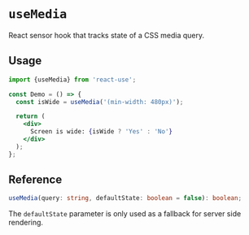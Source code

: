# `useMedia`

React sensor hook that tracks state of a CSS media query.

## Usage

```jsx
import {useMedia} from 'react-use';

const Demo = () => {
  const isWide = useMedia('(min-width: 480px)');

  return (
    <div>
      Screen is wide: {isWide ? 'Yes' : 'No'}
    </div>
  );
};
```

## Reference

```ts
useMedia(query: string, defaultState: boolean = false): boolean;
```

The `defaultState` parameter is only used as a fallback for server side rendering.
